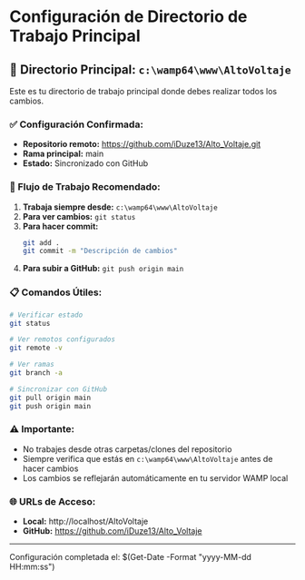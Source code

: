 # Configuración de Directorio de Trabajo Principal

## 📁 Directorio Principal: `c:\wamp64\www\AltoVoltaje`

Este es tu directorio de trabajo principal donde debes realizar todos los cambios.

### ✅ Configuración Confirmada:
- **Repositorio remoto:** https://github.com/iDuze13/Alto_Voltaje.git
- **Rama principal:** main
- **Estado:** Sincronizado con GitHub

### 🔄 Flujo de Trabajo Recomendado:

1. **Trabaja siempre desde:** `c:\wamp64\www\AltoVoltaje`
2. **Para ver cambios:** `git status`
3. **Para hacer commit:**
   ```bash
   git add .
   git commit -m "Descripción de cambios"
   ```
4. **Para subir a GitHub:** `git push origin main`

### 📋 Comandos Útiles:

```bash
# Verificar estado
git status

# Ver remotos configurados
git remote -v

# Ver ramas
git branch -a

# Sincronizar con GitHub
git pull origin main
git push origin main
```

### ⚠️ Importante:
- No trabajes desde otras carpetas/clones del repositorio
- Siempre verifica que estás en `c:\wamp64\www\AltoVoltaje` antes de hacer cambios
- Los cambios se reflejarán automáticamente en tu servidor WAMP local

### 🌐 URLs de Acceso:
- **Local:** http://localhost/AltoVoltaje
- **GitHub:** https://github.com/iDuze13/Alto_Voltaje

---
Configuración completada el: $(Get-Date -Format "yyyy-MM-dd HH:mm:ss")
